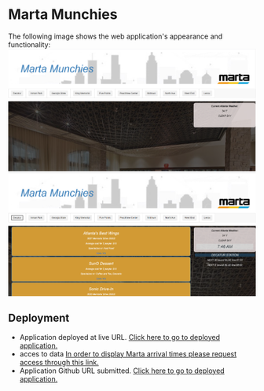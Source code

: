 
# Marta Munchies
The following image shows the web application's appearance and functionality:
![Marta Munchies Dashboard".](./img/p-1.PNG)
![Marta Munchies Dashboard".](./img/p-2.PNG)
## Deployment
* Application deployed at live URL.
[Click here to go to deployed application.](https://atlskinjob.github.io/impersonal-trainer/)
* acces to data 
[In order to display Marta arrival times please request access through this link.]("https://cors-anywhere.herokuapp.com/corsdemo")
* Application Github URL submitted.
[Click here to go to deployed application.](https://github.com/ATLSkinjob/impersonal-trainer)
